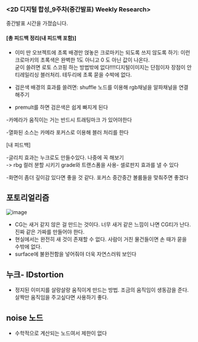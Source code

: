 ### <2D 디지털 합성_9주차(중간발표) Weekly Research>

중간발표 시간을 가졌습니다.

#### [총 피드백 정리(내 피드백 포함)]

- 이미 딴 오브젝트에 초록 배경만 얹놓은 크로마키는 되도록 쓰지 않도록 하기: 이런 크로마키의 초록색은 완벽한 1도 아니고 0 도 아닌 값이 나온다.  
굳이 쓸려면 로토 스코핑 하는 방법밖에 없다!!!!디지털이미지는 단점이자 장점이 안티레일리싱 블러처리. 테두리에 초록 묻을 수박에 없다. 

- 검은색 배경의 효과를 쓸려면: shuffle 노드를 이용해 rgb채널을 알파채널을 연결해주기
- premult를 하면 검은색은 쉽게 빠지게 된다   

-카메라가 움직이는 거는 반드시 트래팅마크 가 있어야한다 

-열화된 소스는 카메라 포커스로 이용해 블러 처리를 한다  

[내 피드백]

-글리치 효과는 누크로도 만들수있다. 나중에 꼭 해보기  
 -> rbg 컬러 분할 시키기  grade와 트랜스폼을 사용- 셀로판지 효과를 낼 수 있다
 
-화면이 좀더 깊이감 있다면 좋을 것 같다. 포커스 중간중간 볼륨들을 맞춰주면 좋겠다 

## 포토리얼리즘 
![image](https://user-images.githubusercontent.com/112764860/208289346-6768fb2c-97b6-4305-be5a-61fe73f5292b.png)


- CG는 새거 같지 않은 걸 만드는 것이다. 너무 새거 같은 느낌이 나면 CG티가 난다. 진짜 같은 가짜를 만들어야 한다.   
- 현실에서는 완전히 새 것이 존재할 수 없다. 사람이 거친 물건들이면 손 때가 묻을 수밖에 없다.  
- surface에 불완전함을 넣어줘야 더욱 자연스러워 보인다   

## 누크-  IDstortion 
- 정지된 이미지를 살랑살랑 움직이게 만드는 방법. 조금의 움직임이 생동감을 준다. 살짝만 움직임을 주고싶다면 사용하기 좋다.

## noise 노드
- 수학적으로 계산되는 노드여서 제한이 없다

